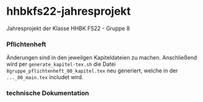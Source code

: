 # hhbkfs22-jahresprojekt
Jahresprojekt der Klasse HHBK FS22 - Gruppe 8

### Pflichtenheft
Änderungen sind in den jeweilgen Kapiteldateien zu machen. Anschließend wird per `generate_kapitel-tex.sh` die Datei `8gruppe_pflichtenheft_00_kapitel.tex` neu generiert, welche in der `..._00_main.tex` includet wird.

### technische Dokumentation
